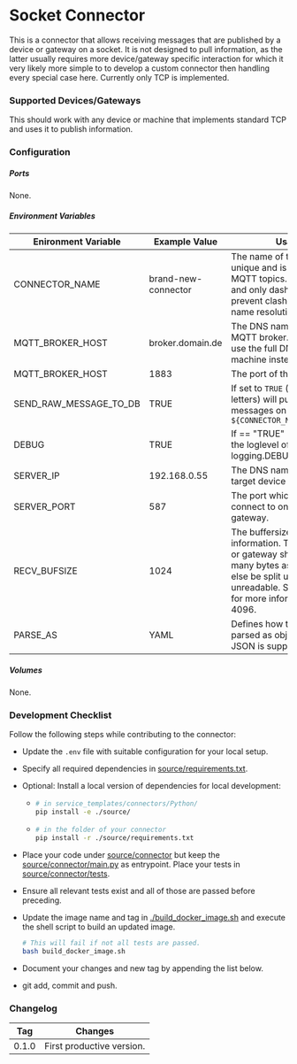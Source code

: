 # Socket Connector

This is a connector that allows receiving messages that are published by a device or gateway on a socket. It is not designed to pull information, as the latter usually requires more device/gateway specific interaction for which it very likely more simple to to develop a custom connector then handling every special case here. Currently only TCP is implemented. 



### Supported Devices/Gateways

This should work with any device or machine that implements standard TCP and uses it to publish information. 



### Configuration

##### Ports

None.

##### Environment Variables

| Enironment Variable    | Example  Value      | Usage/Remarks                                                |
| ---------------------- | ------------------- | ------------------------------------------------------------ |
| CONNECTOR_NAME         | brand-new-connector | The name of the connector. Must be unique and is used to compute the MQTT topics. Use all lowercase chars and only dashes for separation to prevent clashes with Dockers internal name resolution system. |
| MQTT_BROKER_HOST       | broker.domain.de    | The DNS name or IP address of the MQTT broker. `localhost` will not work, use the full DNS name of the host machine instead. |
| MQTT_BROKER_HOST       | 1883                | The port of the MQTT broker.                                 |
| SEND_RAW_MESSAGE_TO_DB | TRUE                | If set to `TRUE` (that is a string of capital letters) will publish all received raw messages on topic `${CONNECTOR_NAME}/raw_message_to_db` |
| DEBUG                  | TRUE                | If == "TRUE" (i.e. the string) will set the loglevel of the connector the logging.DEBUG. Else is logging.INFO. |
| SERVER_IP              | 192.168.0.55        | The DNS name or IP address of the target device or gateway.  |
| SERVER_PORT            | 587                 | The port which the connector should connect to on the target device or gateway. |
| RECV_BUFSIZE           | 1024                | The buffersize used while receiving information. The data from the device or gateway should not exceed this many bytes as the raw message will else be split up and may end up unreadable. See also the [socket docs](https://docs.python.org/3/library/socket.html) for more information. Defaults to 4096. |
| PARSE_AS               | YAML                | Defines how the raw data should be parsed as objects. Either YAML or JSON is supported. Defaults to JSON. |

##### Volumes

None.



### Development Checklist

Follow the following steps while contributing to the connector:

* Update the `.env` file with suitable configuration for your local setup.

* Specify all required dependencies in [source/requirements.txt](source/requirements.txt).

* Optional: Install a local version of dependencies for local development:

  * ```bash
    # in service_templates/connectors/Python/
    pip install -e ./source/
    ```

  * ```bash
    # in the folder of your connector
    pip install -r ./source/requirements.txt
    ```

* Place your code under [source/connector](./source/connector) but keep the [source/connector/main.py](./source/connector/main.py) as entrypoint. Place your tests in [source/connector/tests](./source/connector/tests).

* Ensure all relevant tests exist and all of those are passed before preceding. 

* Update the image name and tag in  [./build_docker_image.sh](./build_docker_image.sh) and execute the shell script to build an updated image. 

  ```bash
  # This will fail if not all tests are passed.
  bash build_docker_image.sh
  ```

* Document your changes and new tag by appending the list below.

* git add, commit and push.



### Changelog

| Tag   | Changes                   |
| ----- | ------------------------- |
| 0.1.0 | First productive version. |